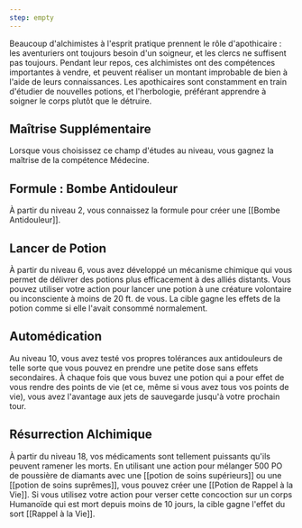 ```yaml
---
step: empty
---
```

Beaucoup d'alchimistes à l'esprit pratique prennent le rôle d'apothicaire : les aventuriers ont toujours besoin d'un soigneur, et les clercs ne suffisent pas toujours. Pendant leur repos, ces alchimistes ont des compétences importantes à vendre, et peuvent réaliser un montant improbable de bien à l'aide de leurs connaissances. Les apothicaires sont constamment en train d'étudier de nouvelles potions, et l'herbologie, préférant apprendre à soigner le corps plutôt que le détruire.

## Maîtrise Supplémentaire

Lorsque vous choisissez ce champ d'études au niveau, vous gagnez la maîtrise de la compétence Médecine.

## Formule : Bombe Antidouleur

À partir du niveau 2, vous connaissez la formule pour créer une [[Bombe Antidouleur]].

## Lancer de Potion

À partir du niveau 6, vous avez développé un mécanisme chimique qui vous permet de délivrer des potions plus efficacement à des alliés distants. Vous pouvez utiliser votre action pour lancer une potion à une créature volontaire ou inconsciente à moins de 20 ft. de vous. La cible gagne les effets de la potion comme si elle l'avait consommé normalement.

## Automédication

Au niveau 10, vous avez testé vos propres tolérances aux antidouleurs de telle sorte que vous pouvez en prendre une petite dose sans effets secondaires. À chaque fois que vous buvez une potion qui a pour effet de vous rendre des points de vie (et ce, même si vous avez tous vos points de vie), vous avez l'avantage aux jets de sauvegarde jusqu'à votre prochain tour.

## Résurrection Alchimique

À partir du niveau 18, vos médicaments sont tellement puissants qu'ils peuvent ramener les morts. En utilisant une action pour mélanger 500 PO de poussière de diamants avec une [[potion de soins supérieurs]] ou une [[potion de soins suprêmes]], vous pouvez créer une [[Potion de Rappel à la Vie]]. Si vous utilisez votre action pour verser cette concoction sur un corps Humanoïde qui est mort depuis moins de 10 jours, la cible gagne l'effet du sort [[Rappel à la Vie]].

